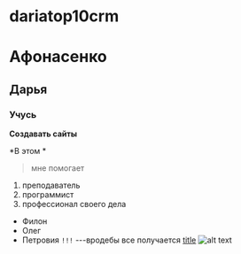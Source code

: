 # dariatop10crm
# Афонасенко
## Дарья
### Учусь
**Создавать сайты**

*В этом *
> мне помогает
1. преподаватель
2. программист
3. профессионал своего дела
- Филон
- Олег
- Петровия
	`!!!`
  	---вродебы все получается
    [title](https://www.example.com)
    ![alt text](image.jpg)
